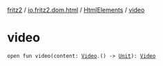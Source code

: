 [fritz2](../../index.md) / [io.fritz2.dom.html](../index.md) / [HtmlElements](index.md) / [video](./video.md)

# video

`open fun video(content: `[`Video`](../-video/index.md)`.() -> `[`Unit`](https://kotlinlang.org/api/latest/jvm/stdlib/kotlin/-unit/index.html)`): `[`Video`](../-video/index.md)